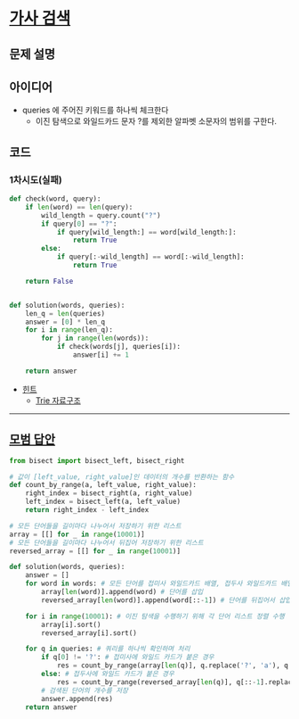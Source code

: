 # [가사 검색](https://programmers.co.kr/learn/courses/30/lessons/60060)

## 문제 설명

## 아이디어

* queries 에 주어진 키워드를 하나씩 체크한다
    * 이진 탐색으로 와일드카드 문자 ?를 제외한 알파벳 소문자의 범위를 구한다.

## 코드

### 1차시도(실패)

```python
def check(word, query):
    if len(word) == len(query):
        wild_length = query.count("?")
        if query[0] == "?":
            if query[wild_length:] == word[wild_length:]:
                return True
        else:
            if query[:-wild_length] == word[:-wild_length]:
                return True

    return False


def solution(words, queries):
    len_q = len(queries)
    answer = [0] * len_q
    for i in range(len_q):
        for j in range(len(words)):
            if check(words[j], queries[i]):
                answer[i] += 1

    return answer
```

* [힌트](https://programmers.co.kr/questions/10218)
    * [Trie 자료구조](https://hooongs.tistory.com/28)

---

## [모범 답안](https://github.com/ndb796/python-for-coding-test/blob/master/15/4.py)

```python
from bisect import bisect_left, bisect_right

# 값이 [left_value, right_value]인 데이터의 개수를 반환하는 함수
def count_by_range(a, left_value, right_value):
    right_index = bisect_right(a, right_value)
    left_index = bisect_left(a, left_value)
    return right_index - left_index

# 모든 단어들을 길이마다 나누어서 저장하기 위한 리스트
array = [[] for _ in range(10001)]
# 모든 단어들을 길이마다 나누어서 뒤집어 저장하기 위한 리스트
reversed_array = [[] for _ in range(10001)]

def solution(words, queries):
    answer = []
    for word in words: # 모든 단어를 접미사 와일드카드 배열, 접두사 와일드카드 배열에 각각 삽입
        array[len(word)].append(word) # 단어를 삽입
        reversed_array[len(word)].append(word[::-1]) # 단어를 뒤집어서 삽입

    for i in range(10001): # 이진 탐색을 수행하기 위해 각 단어 리스트 정렬 수행
        array[i].sort()
        reversed_array[i].sort()

    for q in queries: # 쿼리를 하나씩 확인하며 처리
        if q[0] != '?': # 접미사에 와일드 카드가 붙은 경우
            res = count_by_range(array[len(q)], q.replace('?', 'a'), q.replace('?', 'z'))
        else: # 접두사에 와일드 카드가 붙은 경우
            res = count_by_range(reversed_array[len(q)], q[::-1].replace('?', 'a'), q[::-1].replace('?', 'z'))
        # 검색된 단어의 개수를 저장
        answer.append(res)
    return answer
```